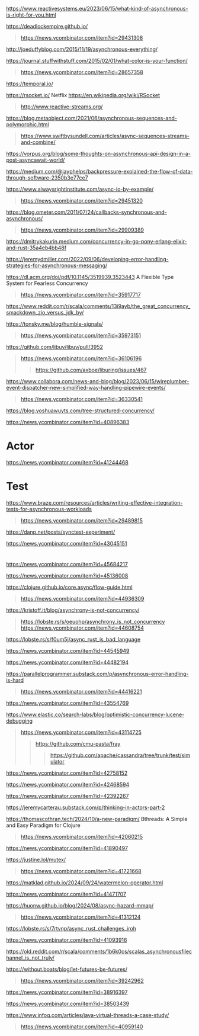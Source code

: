 https://www.reactivesystems.eu/2023/06/15/what-kind-of-asynchronous-is-right-for-you.html

https://deadlockempire.github.io/
> https://news.ycombinator.com/item?id=29431308

http://joeduffyblog.com/2015/11/19/asynchronous-everything/

https://journal.stuffwithstuff.com/2015/02/01/what-color-is-your-function/
> https://news.ycombinator.com/item?id=28657358

https://temporal.io/

https://rsocket.io/ Netflix https://en.wikipedia.org/wiki/RSocket
> http://www.reactive-streams.org/

https://blog.metaobject.com/2021/06/asynchronous-sequences-and-polymorphic.html
> https://www.swiftbysundell.com/articles/async-sequences-streams-and-combine/

https://vorpus.org/blog/some-thoughts-on-asynchronous-api-design-in-a-post-asyncawait-world/

https://medium.com/@jayphelps/backpressure-explained-the-flow-of-data-through-software-2350b3e77ce7

https://www.alwaysrightinstitute.com/async-io-by-example/
> https://news.ycombinator.com/item?id=29451320

https://blog.ometer.com/2011/07/24/callbacks-synchronous-and-asynchronous/
> https://news.ycombinator.com/item?id=29909389

https://dmitrykakurin.medium.com/concurrency-in-go-pony-erlang-elixir-and-rust-35a4eb4bb48f

https://jeremydmiller.com/2022/09/06/developing-error-handling-strategies-for-asynchronous-messaging/

https://dl.acm.org/doi/pdf/10.1145/3519939.3523443 A Flexible Type System for Fearless Concurrency
> https://news.ycombinator.com/item?id=35917717

https://www.reddit.com/r/scala/comments/13i9ayb/the_great_concurrency_smackdown_zio_versus_jdk_by/

https://tonsky.me/blog/humble-signals/
> https://news.ycombinator.com/item?id=35973151

https://github.com/libuv/libuv/pull/3952
> https://news.ycombinator.com/item?id=36106196
> > https://github.com/axboe/liburing/issues/467

https://www.collabora.com/news-and-blog/blog/2023/06/15/wireplumber-event-dispatcher-new-simplified-way-handling-pipewire-events/
> https://news.ycombinator.com/item?id=36330541

https://blog.yoshuawuyts.com/tree-structured-concurrency/

https://news.ycombinator.com/item?id=40896383

# Actor
https://news.ycombinator.com/item?id=41244468

# Test
https://www.braze.com/resources/articles/writing-effective-integration-tests-for-asynchronous-workloads
> https://news.ycombinator.com/item?id=29489815

https://danp.net/posts/synctest-experiment/

https://news.ycombinator.com/item?id=43045151

#
https://news.ycombinator.com/item?id=45684217

https://news.ycombinator.com/item?id=45136008

https://clojure.github.io/core.async/flow-guide.html
> https://news.ycombinator.com/item?id=44936309

https://kristoff.it/blog/asynchrony-is-not-concurrency/
> https://lobste.rs/s/oeuohp/asynchrony_is_not_concurrency
> https://news.ycombinator.com/item?id=44608754

https://lobste.rs/s/f0um5j/async_rust_is_bad_language

https://news.ycombinator.com/item?id=44545949

https://news.ycombinator.com/item?id=44482194

https://parallelprogrammer.substack.com/p/asynchronous-error-handling-is-hard
> https://news.ycombinator.com/item?id=44416221

https://news.ycombinator.com/item?id=43554769

https://www.elastic.co/search-labs/blog/optimistic-concurrency-lucene-debugging
> https://news.ycombinator.com/item?id=43114725
> > https://github.com/cmu-pasta/fray
> > > https://github.com/apache/cassandra/tree/trunk/test/simulator

https://news.ycombinator.com/item?id=42758152

https://news.ycombinator.com/item?id=42468594

https://news.ycombinator.com/item?id=42392267

https://jeremycarterau.substack.com/p/thinking-in-actors-part-2

https://thomascothran.tech/2024/10/a-new-paradigm/ Bthreads: A Simple and Easy Paradigm for Clojure
> https://news.ycombinator.com/item?id=42060215

https://news.ycombinator.com/item?id=41890497

https://justine.lol/mutex/
> https://news.ycombinator.com/item?id=41721668

https://matklad.github.io/2024/09/24/watermelon-operator.html

https://news.ycombinator.com/item?id=41471707

https://huonw.github.io/blog/2024/08/async-hazard-mmap/
> https://news.ycombinator.com/item?id=41312124

https://lobste.rs/s/7rtvnp/async_rust_challenges_iroh

https://news.ycombinator.com/item?id=41093916

https://old.reddit.com/r/scala/comments/1b6k0cs/scalas_asynchronousfilechannel_is_not_truly/

https://without.boats/blog/let-futures-be-futures/
> https://news.ycombinator.com/item?id=39242962

https://news.ycombinator.com/item?id=38916397

https://news.ycombinator.com/item?id=38503439

https://www.infoq.com/articles/java-virtual-threads-a-case-study/
> https://news.ycombinator.com/item?id=40959140